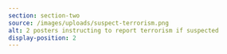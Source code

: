 ```yaml
---
section: section-two
source: /images/uploads/suspect-terrorism.png
alt: 2 posters instructing to report terrorism if suspected
display-position: 2
---
```

